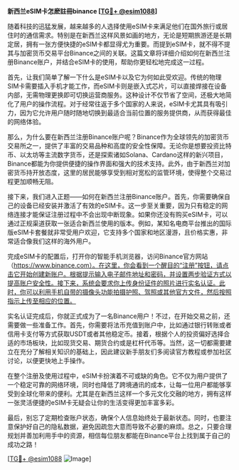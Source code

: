 **新西兰eSIM卡怎麽註冊binance [[TG💪+ @esim1088](https://t.me/s/esim1088)]**

随着科技的迅猛发展，越来越多的人选择使用eSIM卡来满足他们在国外旅行或居住时的通信需求。特别是在新西兰这样风景如画的地方，无论是短期旅游还是长期定居，拥有一张方便快捷的eSIM卡都显得尤为重要。而提到eSIM卡，就不得不提其与加密货币交易平台Binance之间的关联。这篇文章将详细介绍如何在新西兰注册Binance账户，并结合eSIM卡的使用，帮助你更轻松地完成这一过程。

首先，让我们简单了解一下什么是eSIM卡以及它为何如此受欢迎。传统的物理SIM卡需要插入手机才能工作，而eSIM卡则是嵌入式芯片，可以直接焊接在设备内部，无需物理更换即可切换运营商服务。这种设计不仅节省了空间，还极大地简化了用户的操作流程。对于经常往返于多个国家的人来说，eSIM卡尤其具有吸引力，因为它允许用户随时随地切换到最适合当前位置的服务提供商，从而获得最佳的网络体验。

那么，为什么要在新西兰注册Binance账户呢？Binance作为全球领先的加密货币交易所之一，提供了丰富的交易品种和高度的安全性保障。无论你是想要投资比特币、以太坊等主流数字货币，还是探索诸如Solana、Cardano这样的新兴项目，Binance都能为你提供便捷的操作界面和强大的技术支持。此外，由于新西兰对加密货币持开放态度，这里的居民能够享受到相对宽松的监管环境，使得整个交易过程更加顺畅无阻。

接下来，我们进入正题——如何在新西兰注册Binance账户。首先，你需要确保自己的设备已经安装并激活了有效的eSIM卡。这一步至关重要，因为只有稳定的网络连接才能保证注册过程中不会出现中断现象。如果你还没有购买eSIM卡，可以通过正规渠道获取一张适合新西兰使用的版本。例如，某知名电商平台推出的国际版eSIM卡套餐就非常受用户欢迎，它支持多个国家和地区漫游，且价格实惠，非常适合像我们这样的海外用户。

完成eSIM卡的配置后，打开你的智能手机浏览器，访问Binance官方网站（https://www.binance.com）。在这里，你会看到一个醒目的“注册”按钮，请点击它开始创建新账户。根据提示输入电子邮件地址和密码，并设置两步验证方式以提高账户安全性。接下来，系统会要求你上传身份证件的照片进行实名认证。此时，你可以利用手机自带的摄像头功能拍摄护照、驾照或其他官方文件，然后按照指示上传至相应的位置。

实名认证完成后，你就正式成为了一名Binance用户！不过，在开始交易之前，还需要做一些准备工作。首先，你需要将法币充值到账户中，比如通过银行转账或者信用卡支付等方式获取USDT或者其他稳定币。接着，根据个人的投资偏好选择合适的市场板块，比如现货交易、期货合约或是杠杆代币等。当然，这一切都需要建立在充分了解相关知识的基础上，因此建议新手朋友们多阅读官方教程或参加社区讨论，以便更快地上手操作。

在整个注册及使用过程中，eSIM卡扮演着不可或缺的角色。它不仅为用户提供了一个稳定可靠的网络环境，同时也降低了跨境通讯的成本，让每一位用户都能够享受到全球化带来的便利。尤其是在新西兰这样一个多元文化交融的地方，拥有这样一张灵活便捷的eSIM卡无疑会让你的生活变得更加丰富多彩。

最后，别忘了定期检查账户状态，确保个人信息始终处于最新状态。同时，也要注意保护好自己的隐私数据，避免因疏忽大意而导致不必要的麻烦。总之，只要合理规划并善加利用手中的资源，相信每位朋友都能在Binance平台上找到属于自己的成功之路！

[[TG💪+ @esim1088](https://t.me/s/esim1088) ![Image](https://i.postimg.cc/4NQfJmqS/Snipaste-2025-05-13-00-14-12.png)]